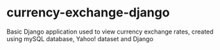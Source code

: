 # currency-exchange-django
Basic Django application used to view currency exchange rates, created using mySQL database, Yahoo! dataset and Django 
